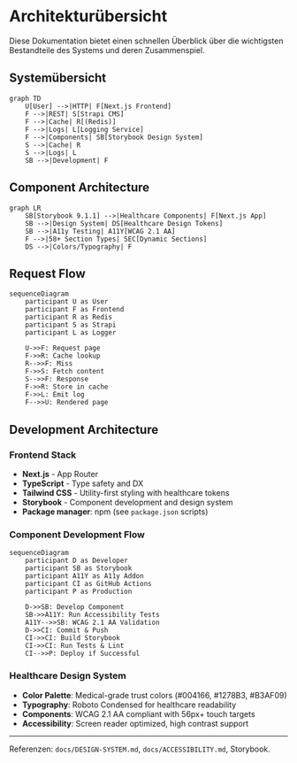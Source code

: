 # Architekturübersicht

Diese Dokumentation bietet einen schnellen Überblick über die wichtigsten Bestandteile des Systems und deren Zusammenspiel.

## Systemübersicht
```mermaid
graph TD
    U[User] -->|HTTP| F[Next.js Frontend]
    F -->|REST| S[Strapi CMS]
    F -->|Cache| R[(Redis)]
    F -->|Logs| L[Logging Service]
    F -->|Components| SB[Storybook Design System]
    S -->|Cache| R
    S -->|Logs| L
    SB -->|Development| F
```

## Component Architecture
```mermaid
graph LR
    SB[Storybook 9.1.1] -->|Healthcare Components| F[Next.js App]
    SB -->|Design System| DS[Healthcare Design Tokens]
    SB -->|A11y Testing| A11Y[WCAG 2.1 AA]
    F -->|58+ Section Types| SEC[Dynamic Sections]
    DS -->|Colors/Typography| F
```

## Request Flow
```mermaid
sequenceDiagram
    participant U as User
    participant F as Frontend
    participant R as Redis
    participant S as Strapi
    participant L as Logger

    U->>F: Request page
    F->>R: Cache lookup
    R-->>F: Miss
    F->>S: Fetch content
    S-->>F: Response
    F->>R: Store in cache
    F->>L: Emit log
    F-->>U: Rendered page
```

## Development Architecture

### Frontend Stack
- **Next.js** - App Router
- **TypeScript** - Type safety and DX  
- **Tailwind CSS** - Utility-first styling with healthcare tokens
- **Storybook** - Component development and design system
- **Package manager**: npm (see `package.json` scripts)

### Component Development Flow
```mermaid
sequenceDiagram
    participant D as Developer
    participant SB as Storybook
    participant A11Y as A11y Addon
    participant CI as GitHub Actions
    participant P as Production

    D->>SB: Develop Component
    SB->>A11Y: Run Accessibility Tests
    A11Y-->>SB: WCAG 2.1 AA Validation
    D->>CI: Commit & Push
    CI->>CI: Build Storybook
    CI->>CI: Run Tests & Lint
    CI-->>P: Deploy if Successful
```

### Healthcare Design System
- **Color Palette**: Medical-grade trust colors (#004166, #1278B3, #B3AF09)
- **Typography**: Roboto Condensed for healthcare readability
- **Components**: WCAG 2.1 AA compliant with 56px+ touch targets
- **Accessibility**: Screen reader optimized, high contrast support

---

Referenzen: `docs/DESIGN-SYSTEM.md`, `docs/ACCESSIBILITY.md`, Storybook.
